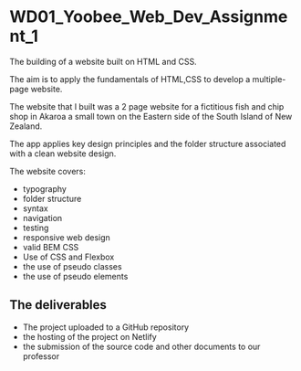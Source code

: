 # WD01_Yoobee_Web_Dev_Assignment_1
The building of a website built on HTML and CSS. 

The aim is to apply the fundamentals of HTML,CSS to develop a multiple-page
website.

The website that I built was a 2 page website for a fictitious fish and chip shop in Akaroa a small town on the Eastern side of the South Island of New Zealand. 

The app applies key design principles and the folder structure associated with a clean website design. 

The website covers:
<ul>
  <li>typography</li>
  <li>folder structure</li>
  <li>syntax</li>
  <li>navigation</li>
  <li>testing</li>
  <li>responsive web design</li>
  <li>valid BEM CSS</li>
  <li>Use of CSS and Flexbox</li>
  <li>the use of pseudo classes</li>
  <li>the use of pseudo elements</li>
  </ul>
  
  ## The deliverables
  
  <ul>
  <li>The project uploaded to a GitHub repository</li>
  <li>the hosting of the project on Netlify</li>
  <li>the submission of the source code and other documents to our professor</li>
  </ul>
